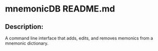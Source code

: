 # mnemonicDB README.md

## Description:

A command line interface that adds, edits, and removes memonics from a mnemonic dictionary.



